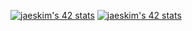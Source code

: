 [![jaeskim's 42 stats](https://badge42.herokuapp.com/api/stats/[zwalad])](https://github.com/JaeSeoKim/badge42)
[![jaeskim's 42 stats](https://badge42.herokuapp.com/api/stats/zwalad)](https://github.com/JaeSeoKim/badge42)
